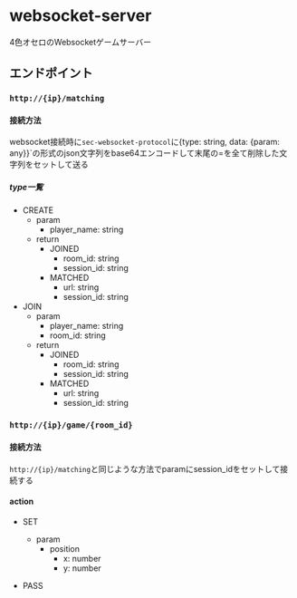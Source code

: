 # websocket-server
4色オセロのWebsocketゲームサーバー

## エンドポイント
### `http://{ip}/matching`
#### 接続方法
websocket接続時に`sec-websocket-protocol`に{type: string, data: {param: any}}`の形式のjson文字列をbase64エンコードして末尾の=を全て削除した文字列をセットして送る
##### type一覧
- CREATE
  - param
    - player_name: string
  - return
    - JOINED
      - room_id: string
      - session_id: string
    - MATCHED
      - url: string
      - session_id: string
- JOIN
  - param
    - player_name: string
    - room_id: string
  - return
    - JOINED
      - room_id: string
      - session_id: string
    - MATCHED
      - url: string
      - session_id: string


### `http://{ip}/game/{room_id}`
#### 接続方法
`http://{ip}/matching`と同じような方法でparamにsession_idをセットして接続する
#### action
- SET
  - param
    - position
      - x: number
      - y: number

- PASS

